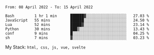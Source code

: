 <!--START_SECTION:waka-->

```text
From: 08 April 2022 - To: 15 April 2022

Bash         1 hr 1 min      ██████▓░░░░░░░░░░░░░░░░░░   27.03 %
JavaScript   55 mins         ██████░░░░░░░░░░░░░░░░░░░   24.50 %
Lua          52 mins         █████▓░░░░░░░░░░░░░░░░░░░   23.14 %
Python       30 mins         ███▒░░░░░░░░░░░░░░░░░░░░░   13.43 %
conf         9 mins          █░░░░░░░░░░░░░░░░░░░░░░░░   04.25 %
sh           7 mins          ▓░░░░░░░░░░░░░░░░░░░░░░░░   03.23 %
```

<!--END_SECTION:waka-->
My Stack: `html, css, js, vue, svelte`
